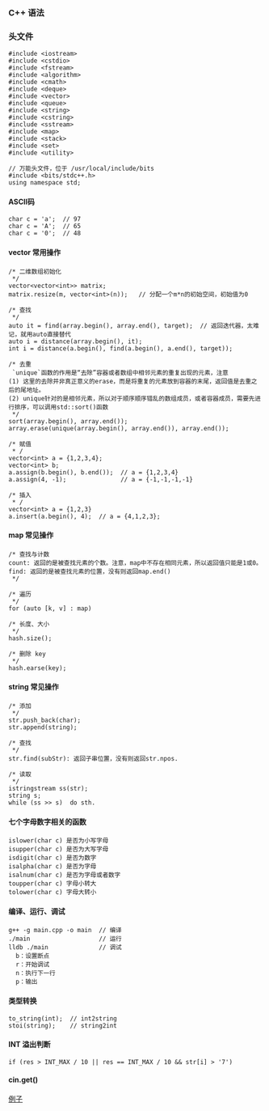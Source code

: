 ### C++ 语法

 ### 头文件
 ```
 #include <iostream>
 #include <cstdio>
 #include <fstream>
 #include <algorithm>
 #include <cmath>
 #include <deque>
 #include <vector>
 #include <queue>
 #include <string>
 #include <cstring>
 #include <sstream>
 #include <map>
 #include <stack>
 #include <set>
 #include <utility>

 // 万能头文件，位于 /usr/local/include/bits
 #include <bits/stdc++.h>
 using namespace std;
 ```

 #### ASCII码
 ```
 char c = 'a';  // 97
 char c = 'A';  // 65
 char c = '0';  // 48
 ```
 
 #### vector 常用操作
 ```
 /* 二维数组初始化
  */
 vector<vector<int>> matrix;
 matrix.resize(m, vector<int>(n));   // 分配一个m*n的初始空间，初始值为0
 
 /* 查找
  */
 auto it = find(array.begin(), array.end(), target);  // 返回迭代器，太难记，就用auto直接替代
 auto i = distance(array.begin(), it);
 int i = distance(a.begin(), find(a.begin(), a.end(), target));
 
 /* 去重
  `unique`函数的作用是“去除”容器或者数组中相邻元素的重复出现的元素，注意  
 (1) 这里的去除并非真正意义的erase，而是将重复的元素放到容器的末尾，返回值是去重之后的尾地址。   
 (2) unique针对的是相邻元素，所以对于顺序顺序错乱的数组成员，或者容器成员，需要先进行排序，可以调用std::sort()函数
  */
 sort(array.begin(), array.end());
 array.erase(unique(array.begin(), array.end()), array.end());
 
 /* 赋值
  * /
 vector<int> a = {1,2,3,4};
 vector<int> b;
 a.assign(b.begin(), b.end());  // a = {1,2,3,4}
 a.assign(4, -1);               // a = {-1,-1,-1,-1}
 
 /* 插入 
  * /
 vector<int> a = {1,2,3}
 a.insert(a.begin(), 4);  // a = {4,1,2,3};
 ```

 #### map 常见操作
 ```
 /* 查找与计数
 count: 返回的是被查找元素的个数。注意，map中不存在相同元素，所以返回值只能是1或0。
 find: 返回的是被查找元素的位置，没有则返回map.end()
  */
 
 /* 遍历
  */
 for (auto [k, v] : map)
 
 /* 长度、大小
  */
 hash.size();
 
 /* 删除 key
  */
 hash.earse(key);
 ```
 
 #### string 常见操作
 ```
 /* 添加
  */
 str.push_back(char);
 str.append(string);
 
 /* 查找
  */
 str.find(subStr): 返回子串位置，没有则返回str.npos.
 
 /* 读取
  */
 istringstream ss(str);
 string s;
 while (ss >> s)  do sth.
 ```
 
 #### 七个字母数字相关的函数
 ```
islower(char c) 是否为小写字母
isupper(char c) 是否为大写字母
isdigit(char c) 是否为数字
isalpha(char c) 是否为字母
isalnum(char c) 是否为字母或者数字
toupper(char c) 字母小转大
tolower(char c) 字母大转小
 ```
 
 #### 编译、运行、调试
 ```
 g++ -g main.cpp -o main  // 编译
 ./main                   // 运行
 lldb ./main              // 调试
   b：设置断点
   r：开始调试
   n：执行下一行
   p：输出
 ```
 
 #### 类型转换
 ```
 to_string(int);  // int2string
 stoi(string);    // string2int
 ```

 #### INT 溢出判断
 ```
 if (res > INT_MAX / 10 || res == INT_MAX / 10 && str[i] > '7')
 ```

 #### cin.get()
 [例子](https://www.nowcoder.com/practice/5727b69bf80541c98c06ab90cf4c509e?tpId=101&rp=1&ru=%2Fexam%2Foj%2Fta&qru=%2Fexam%2Foj%2Fta&sourceUrl=%2Fexam%2Foj%2Fta%3Fpage%3D1%26tpId%3D101%26type%3D101&difficulty=&judgeStatus=&tags=&title=打印&gioEnter=menu)

